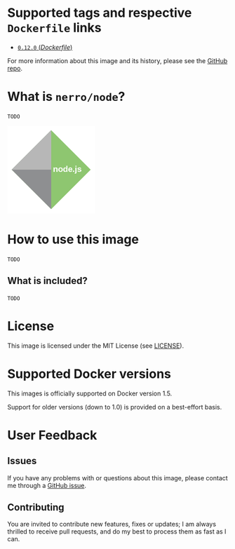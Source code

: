 # Supported tags and respective `Dockerfile` links

- [`0.12.0` (*Dockerfile*)](https://github.com/nerro/docker-images/blob/master/node/0.12.0/Dockerfile)

For more information about this image and its history, please see the
[GitHub repo](https://github.com/nerro/docker-images).


# What is `nerro/node`?

`TODO`

![logo](https://raw.githubusercontent.com/nerro/docker-images/master/node/0.12.0/logo.png)


# How to use this image
`TODO`

## What is included?

`TODO`


# License

This image is licensed under the MIT License (see [LICENSE](https://github.com/nerro/docker-images/blob/master/LICENSE)).


# Supported Docker versions

This images is officially supported on Docker version 1.5.

Support for older versions (down to 1.0) is provided on a best-effort basis.


# User Feedback

## Issues

If you have any problems with or questions about this image, please contact me
 through a [GitHub issue](https://github.com/nerro/docker-images/issues).

## Contributing

You are invited to contribute new features, fixes or updates; I am always thrilled
to receive pull requests, and do my best to process them as fast as I can.

